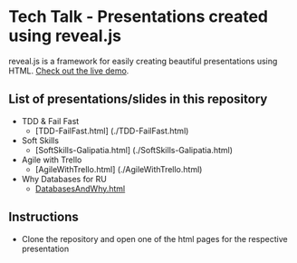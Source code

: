 # Tech Talk - Presentations created using reveal.js 

reveal.js is a framework for easily creating beautiful presentations using HTML. [Check out the live demo](http://lab.hakim.se/reveal-js/).

## List of presentations/slides in this repository
* TDD & Fail Fast
    * [TDD-FailFast.html] (./TDD-FailFast.html)
* Soft Skills
    * [SoftSkills-Galipatia.html] (./SoftSkills-Galipatia.html)
* Agile with Trello
    * [AgileWithTrello.html] (./AgileWithTrello.html)
* Why Databases for RU
    * [DatabasesAndWhy.html](./DatabasesAndWhy.html)

## Instructions
- Clone the repository and open one of the html pages for the respective presentation

